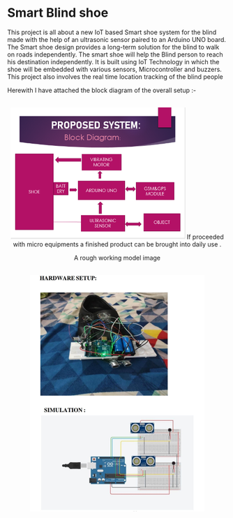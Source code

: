 # Smart Blind shoe
This project is all about a new IoT based Smart shoe system for the blind made with the help of an ultrasonic sensor paired to an Arduino UNO board. 
The Smart shoe design provides a long-term solution for the blind to walk on roads independently. 
The smart shoe will help the Blind person to reach his destination independently. 
It is built using IoT Technology in which the shoe will be embedded with various sensors, Microcontroller and buzzers. 
This project also involves the real time location tracking of the blind people

Herewith I have attached the block diagram of the overall setup :-
 <div align="center">
  <div>&nbsp;</div>
  <img src="Blind Shoe.PNG" width="400"/> If proceeded with micro equipments a finished product can be brought into   daily use .
  
 
   A rough working model image 
 <div align="center">
  <div>&nbsp;</div>
  <img src="Image/Hardware setup.jpg" width="400"/> 
